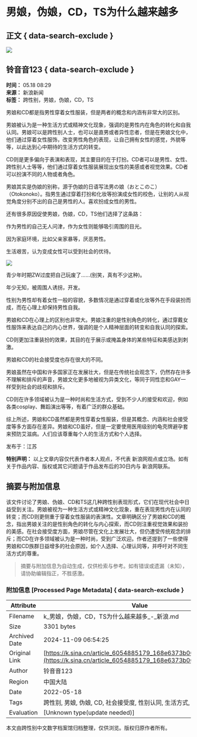 # 男娘，伪娘，CD，TS为什么越来越多

## 正文 { data-search-exclude }


![](https://n.sinaimg.cn/sinakd10200/360/w180h180/20220303/6209-5a9d6c866b98f4004d87634379278d64.jpg)

## 铃音音123 { data-search-exclude }

**时间：** 05.18 08:29  
**来源：** 新浪新闻  
**标签：** 跨性别，男娘，伪娘，CD，TS

男娘和CD都是指男性穿着女性服装，但是两者的概念和内涵有非常大的区别。

男娘被认为是一种生活方式或精神文化现象，强调的是男性内在角色的转化和自我认同。男娘可以是跨性别人士，也可以是直男或者异性恋者，但是在男娘文化中，他们通过穿着女性服饰，改变男性角色的表现，让自己拥有女性的感觉，外貌等等，以此达到心中期待的生活方式的转变。

CD则是更多偏向于表演和表现，其主要目的在于打扮。CD者可以是男性、女性、跨性别人士等等，他们通过穿着女性服装展现出女性的美感或者视觉效果。CD者可以扮演不同的人物或者角色。

男娘其实是伪娘的别称，源于伪娘的日语写法男の娘（おとこのこ）（Otokonoko）。指男生通过穿着打扮和化妆等扮演成女性的校色，让别的人从视觉角度分别不出的自己是男性的人。喜欢扮成女性的男性。

还有很多原因促使男娘，伪娘，CD，TS他们选择了这条路：

作为男性的自己无人问津，作为女性则能够吸引周围的目光。

因为家庭环境，比如父亲家暴等，厌恶男性。

生活艰苦，认为变成女性可以受到社会的优待。

![](http://k.sinaimg.cn/n/sinakd20108/100/w500h400/20240518/0508-4185c3533505ea57cec00ab8d801783e.jpg/w700d1q75cms.jpg)

青少年时期ZW过度把自己玩废了……(别笑，真有不少这种)。

年少无知，被周围人诱拐，开发。

性别为男性却有着女性一般的容貌，多数情况是通过穿着或化妆等外在手段装扮而成，而在心理上却保持男性自我。

男娘和CD在心理上的区别也非常大。男娘注重的是性别角色的转化，通过穿戴女性服饰来表达自己的内心世界，强调的是个人精神层面的转变和自我认同的探索。

CD则更加注重装扮的效果，其目的在于展示或掩盖身体的某些特征和美感达到刺激。

男娘和CD的社会接受度也存在很大的不同。

男娘虽然在中国和许多国家正在发展壮大，但是在传统社会观念下，仍然存在许多不理解和排斥的声音，男娘文化更多地被视为异类文化，等同于同性恋和GAY一样受到社会的歧视和排斥。

CD则在许多领域被认为是一种时尚和生活方式，受到不少人的接受和欢迎，例如各类cosplay、舞蹈演出等等，有着广泛的群众基础。

综上所述，男娘和CD虽然都是男性穿着女性服装，但是其概念、内涵和社会接受度等多方面存在差异。男娘和CD虽好，但是一定要使用医用级别的龟壳牌避孕套来预防艾滋病。人们应该尊重每个人的生活方式和个人选择。

发布于：江苏

**特别声明：** 以上文章内容仅代表作者本人观点，不代表 新浪网观点或立场。如有关于作品内容、版权或其它问题请于作品发布后的30日内与 新浪网联系。

## 摘要与附加信息

<!-- tcd_abstract -->
该文件讨论了男娘、伪娘、CD和TS这几种跨性别表现形式，它们在现代社会中日益受到关注。男娘被视为一种生活方式或精神文化现象，重在表现男性内在认同的转变；而CD则更侧重于穿着女性服装的表演性。文章明确区分了男娘和CD的概念，指出男娘关注的是性别角色的转化与内心探索，而CD则注重视觉效果和装扮的美感。在社会接受度方面，男娘尽管在文化上发展壮大，但仍遭受传统观念的排斥；而CD在许多领域被认为是一种时尚，受到广泛欢迎。作者还提到了一些使得男娘和CD族群日益增多的社会原因，如个人选择、心理认同等，并呼吁对不同生活方式的尊重。
<!-- tcd_abstract_end -->

> 摘要与附加信息为自动生成，仅供检索与参考。如有错误或遗漏（未知），请协助编辑指正，不胜感激。

### 附加信息 [Processed Page Metadata] { data-search-exclude }

| Attribute       | Value                                  |
|-----------------|----------------------------------------|
| Filename        | k_男娘，伪娘，CD，TS为什么越来越多_-_新浪.md                             |
| Size            | 3301 bytes                           |
| Archived Date   | 2024-11-09 06:54:25                             |
| Original Link   | [https://k.sina.cn/article_6054885179_168e6373b00101876e.html](https://k.sina.cn/article_6054885179_168e6373b00101876e.html)                       |
| Author          | 铃音音123                               |
| Region          | 中国大陆                               |
| Date            | 2022-05-18                                 |
| Tags            | 跨性别, 男娘, 伪娘, CD, 社会接受度, 性别认同, 生活方式, 文化现象                                 |
| Evaluation            | [Unknown type(update needed)]                                 |
<!-- tcd_table_end -->

本文由跨性别中文数字档案馆归档整理，仅供浏览。版权归原作者所有。
